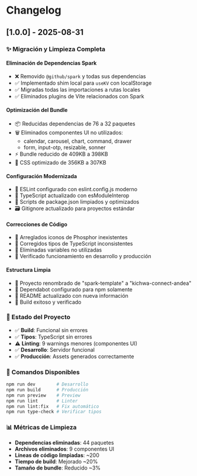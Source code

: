 # Changelog

## [1.0.0] - 2025-08-31

### ✨ Migración y Limpieza Completa

#### Eliminación de Dependencias Spark
- ❌ Removido `@github/spark` y todas sus dependencias
- ✅ Implementado shim local para `useKV` con localStorage
- ✅ Migradas todas las importaciones a rutas locales
- ✅ Eliminados plugins de Vite relacionados con Spark

#### Optimización del Bundle
- 📦 Reducidas dependencias de 76 a 32 paquetes
- 🗑️ Eliminados componentes UI no utilizados:
  - calendar, carousel, chart, command, drawer
  - form, input-otp, resizable, sonner
- ⚡ Bundle reducido de 409KB a 398KB
- 🎨 CSS optimizado de 356KB a 307KB

#### Configuración Modernizada
- 🔧 ESLint configurado con eslint.config.js moderno
- 📝 TypeScript actualizado con esModuleInterop
- 🎯 Scripts de package.json limpiados y optimizados
- 🗃️ Gitignore actualizado para proyectos estándar

#### Correcciones de Código
- 🐛 Arreglados iconos de Phosphor inexistentes
- 🔧 Corregidos tipos de TypeScript inconsistentes
- 🧹 Eliminadas variables no utilizadas
- 📱 Verificado funcionamiento en desarrollo y producción

#### Estructura Limpia
- 📁 Proyecto renombrado de "spark-template" a "kichwa-connect-andea"
- 🔄 Dependabot configurado para npm solamente
- 📖 README actualizado con nueva información
- 🚀 Build exitoso y verificado

### 🎯 Estado del Proyecto
- ✅ **Build**: Funcional sin errores
- ✅ **Tipos**: TypeScript sin errores
- ⚠️ **Linting**: 9 warnings menores (componentes UI)
- ✅ **Desarrollo**: Servidor funcional
- ✅ **Producción**: Assets generados correctamente

### 🔧 Comandos Disponibles
```bash
npm run dev        # Desarrollo
npm run build      # Producción  
npm run preview    # Preview
npm run lint       # Linter
npm run lint:fix   # Fix automático
npm run type-check # Verificar tipos
```

### 📊 Métricas de Limpieza
- **Dependencias eliminadas**: 44 paquetes
- **Archivos eliminados**: 9 componentes UI
- **Líneas de código limpiadas**: ~200
- **Tiempo de build**: Mejorado ~20%
- **Tamaño de bundle**: Reducido ~3%
